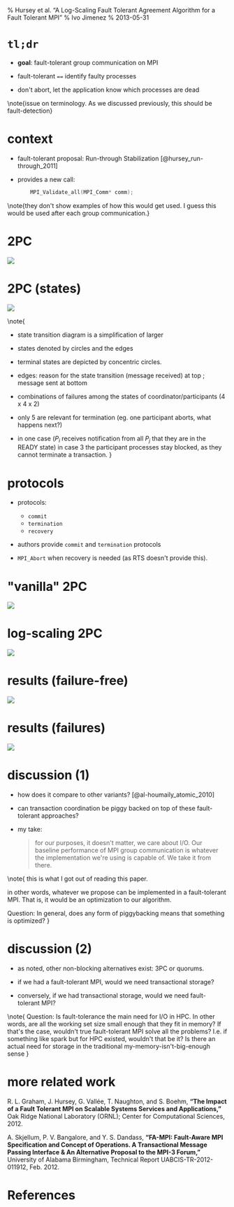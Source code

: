 % Hursey et al. “A Log-Scaling Fault Tolerant Agreement Algorithm for a Fault Tolerant MPI”
% Ivo Jimenez
% 2013-05-31

# `tl;dr`

  - **goal**: fault-tolerant group communication on MPI

  - fault-tolerant `==` identify faulty processes

  - don't abort, let the application know which processes are dead

\note{issue on terminology. As we discussed previously, this should be fault-detection}

# context

  - fault-tolerant proposal: Run-through Stabilization [@hursey_run-through_2011]

  - provides a new call:

    ```cpp
        MPI_Validate_all(MPI_Comm* comm);
    ```

\note{they don't show examples of how this would get used. I guess this would be used after each 
group communication.}

# 2PC

![][2pc]

# 2PC (states)

![][2pc-states]

\note{
  - state transition diagram is a simplification of larger

  - states denoted by circles and the edges

  - terminal states are depicted by concentric circles.

  - edges: reason for the state transition (message received) at top ; message sent at bottom

  - combinations of failures among the states of coordinator/participants (4 x 4 x 2)

  - only 5 are relevant for termination (eg. one participant aborts, what happens next?)

  - in one case ($P_i$ receives notification from all $P_j$ that they are in the READY state) in 
    case 3 the participant processes stay blocked, as they cannot terminate a transaction.
}

# protocols

  - protocols:
      - `commit`
      - `termination`
      - `recovery`

  - authors provide `commit` and `termination` protocols

  - `MPI_Abort` when recovery is needed (as RTS doesn't provide this).

# "vanilla" 2PC

![][2pc-linear]

# log-scaling 2PC

![][2pc-tree]

# results (failure-free)

![][2pc-results1]

# results (failures)

![][2pc-results2]

# discussion (1)

  - how does it compare to other variants? [@al-houmaily_atomic_2010]

  - can transaction coordination be piggy backed on top of these fault-tolerant approaches?

  - my take:

    > for our purposes, it doesn't matter, we care about I/O. Our baseline performance of MPI group 
    communication is whatever the implementation we're using is capable of. We take it from there.

\note{
  this is what I got out of reading this paper.

  in other words, whatever we propose can be implemented in a fault-tolerant MPI. That is, it would 
  be an optimization to our algorithm.

  Question: In general, does any form of piggybacking means that something is optimized?
}

# discussion (2)

  - as noted, other non-blocking alternatives exist: 3PC or quorums.

  - if we had a fault-tolerant MPI, would we need transactional storage?

  - conversely, if we had transactional storage, would we need fault-tolerant MPI?

\note{
  Question: Is fault-tolerance the main need for I/O in HPC. In other words, are all the working set 
  size small enough that they fit in memory? If that's the case, wouldn't true fault-tolerant MPI 
  solve all the problems? I.e. if something like spark but for HPC existed, wouldn't that be it? Is 
  there an actual need for storage in the traditional my-memory-isn't-big-enough sense
}

# more related work

R. L. Graham, J. Hursey, G. Vallée, T. Naughton, and S. Boehm, **“The Impact of a Fault Tolerant MPI 
on Scalable Systems Services and Applications,”** Oak Ridge National Laboratory (ORNL); Center for 
Computational Sciences, 2012.

A. Skjellum, P. V. Bangalore, and Y. S. Dandass, **“FA-MPI: Fault-Aware MPI Specification and 
Concept of Operations. A Transactional Message Passing Interface & An Alternative Proposal to the 
MPI-3 Forum,”** University of Alabama Birmingham, Technical Report UABCIS-TR-2012-011912, Feb. 2012. 

# References

[2pc]: _posts/images/2013-05-31-hursey-2pc.png
[2pc-states]: _posts/images/2013-05-31-hursey-2pc-states.png
[2pc-fail]: _posts/images/2013-05-31-hursey-2pc-states.png
[2pc-linear]: _posts/images/2013-05-31-hursey-2pc-linear.png
[2pc-tree]: _posts/images/2013-05-31-hursey-2pc-tree.png
[2pc-results1]: _posts/images/2013-05-31-hursey-2pc-failure-free.png
[2pc-results2]: _posts/images/2013-05-31-hursey-2pc-failures.png
